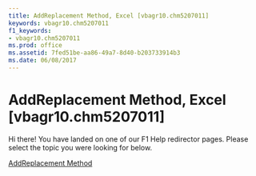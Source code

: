 ```yaml
---
title: AddReplacement Method, Excel [vbagr10.chm5207011]
keywords: vbagr10.chm5207011
f1_keywords:
- vbagr10.chm5207011
ms.prod: office
ms.assetid: 7fed51be-aa86-49a7-8d40-b203733914b3
ms.date: 06/08/2017
---
```



# AddReplacement Method, Excel [vbagr10.chm5207011]

Hi there! You have landed on one of our F1 Help redirector pages. Please select the topic you were looking for below.

[AddReplacement Method](http://msdn.microsoft.com/library/70a6a3f7-e42f-e8b4-d7f8-1ad8f8c66ba7%28Office.15%29.aspx)

